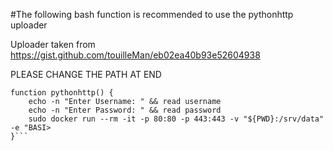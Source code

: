 #The following bash function is recommended to use the pythonhttp uploader

Uploader taken from https://gist.github.com/touilleMan/eb02ea40b93e52604938

PLEASE CHANGE THE PATH AT END
```shell
function pythonhttp() {
    echo -n "Enter Username: " && read username
    echo -n "Enter Password: " && read password
    sudo docker run --rm -it -p 80:80 -p 443:443 -v "${PWD}:/srv/data" -e "BASI>
}```

